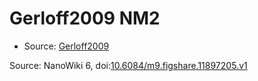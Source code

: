 <a name="material" />

# Gerloff2009 NM2
<script type="application/ld+json">
  {
    "@context": "https://schema.org/",
    "@type": "ChemicalSubstance",
    "@id": "https://egonw.github.io/nanowiki/nanowiki151.html#material",
    "http://purl.org/dc/terms/conformsTo":
      {
        "@type": "CreativeWork",
        "@id": "https://bioschemas.org/profiles/ChemicalSubstance/0.4-RELEASE/"
      },
    "identfier": "151",
    "name": "Gerloff2009 NM2",
    "url": "https://egonw.github.io/nanowiki/nanowiki151.html#material",
    "sameAs": "http://127.0.0.1/mediawiki/index.php/Special:URIResolver/Gerloff2009_NM2"
  }
</script>


* Source: [Gerloff2009](articleGerloff2009.md)


Source: NanoWiki 6, doi:[10.6084/m9.figshare.11897205.v1](https://doi.org/10.6084/m9.figshare.11897205.v1)

